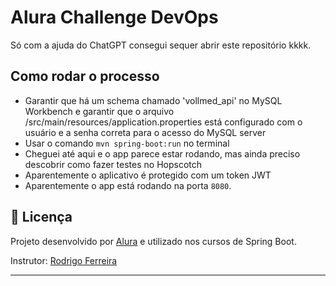 # Alura Challenge DevOps
Só com a ajuda do ChatGPT consegui sequer abrir este repositório kkkk.

## Como rodar o processo
- Garantir que há um schema chamado 'vollmed_api' no MySQL Workbench e garantir que o arquivo /src/main/resources/application.properties está configurado com o usuário e a senha correta para o acesso do MySQL server
- Usar o comando ```mvn spring-boot:run``` no terminal
- Cheguei até aqui e o app parece estar rodando, mas ainda preciso descobrir como fazer testes no Hopscotch
- Aparentemente o aplicativo é protegido com um token JWT
- Aparentemente o app está rodando na porta ```8080```.


## 📝 Licença

Projeto desenvolvido por [Alura](https://www.alura.com.br) e utilizado nos cursos de Spring Boot.

Instrutor: [Rodrigo Ferreira](https://cursos.alura.com.br/user/rodrigo-ferreira) 

---
